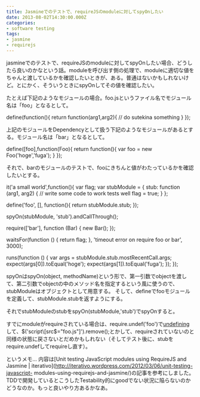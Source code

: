 ```yaml
---
title: Jasmineでのテストで、requireJSのmoduleに対してspyOnしたい
date: 2013-08-02T14:30:00.000Z
categories:
- software testing
tags:
- jasmine
- requirejs
---
```

jasmineでのテストで、requireJSのmoduleに対してspyOnしたい場合、どうしたら良いのかなという話。moduleを呼び出す側の処理で、moduleに適切な値をちゃんと渡しているかを確認したいときが、ある。普通はないかもしれないけど。とにかく、そういうときにspyOnしてその値を確認したい。

<!-- more -->

たとえば下記のようなモジュールの場合。foo.jsというファイル名でモジュール名は「foo」となるとして。

define(function(){
  return function(arg1,arg2){
    // do sutekina something
  }
});

上記のモジュールをDependencyとして扱う下記のようなモジュールがあるとする。モジュール名は「bar」となるとして。

define(\[foo\],function(Foo){
  return function(){
    var foo = new Foo('hoge','fuga');
  }
});

それで、barのモジュールのテストで、fooにきちんと値がわたっているかを確認したいとする。

it('a small world',function(){
  var flag;
  var stubModule = {
    stub: function (arg1, arg2) {
      // write some code to work tests well
      flag = true;
    }
  };

  define('foo', \[\], function(){
    return stubModule.stub;
  });
  
  spyOn(stubModule, 'stub').andCallThrough();

  require(\['bar'\], function (Bar) {
    new Bar();
  });

  waitsFor(function () {
    return flag;
  }, 'timeout error on require foo or bar', 3000);

  runs(function () {
    var args = stubModule.stub.mostRecentCall.args;
    expect(args\[0\]).toEqual('hoge');
    expect(args\[1\]).toEqual('fuga');
  });
});

spyOnはspyOn(object, methodName)という形で、第一引数でobjectを渡して、第二引数でobjectの中のメソッド名を指定するという風に使うので、stubModuleはオブジェクトとして用意する。 そして、defineでfooモジュールを定義して、stubModule.stubを返すようにする。

それでstubModuleのstubをspyOn(stubModule,'stub')でspyOnすると。

すでにmoduleがrequireされている場合は、require.undef('foo')で[undefining](http://requirejs.org/docs/api.html#undef)して、$('script\[src$="foo.js"\]').remove();とかして、requireされていないのと同様の状態に戻さないとだめかもしれない（そしてテスト後に、stubをrequire.undefしてrequireし直す）。

というメモ... 内容は[Unit testing JavaScript modules using RequireJS and Jasmine | iterativo](http://iterativo.wordpress.com/2012/03/06/unit-testing-javascript-
modules-using-requirejs-and-jasmine/)の記事を参考にしました。TDDで開発しているとこうしたTestability的にgoodでない状況に陥らないのかどうなのか。もっと良いやり方あるかなあ。
